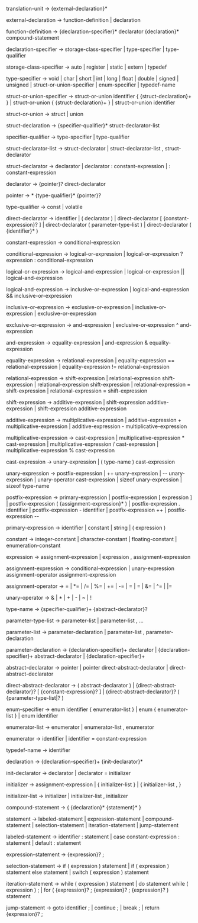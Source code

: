 translation-unit -> {external-declaration}*

external-declaration -> function-definition
                         | declaration

function-definition -> {declaration-specifier}* declarator {declaration}* compound-statement

declaration-specifier -> storage-class-specifier
                          | type-specifier
                          | type-qualifier

storage-class-specifier -> auto
                            | register
                            | static
                            | extern
                            | typedef

type-specifier -> void
                   | char
                   | short
                   | int
                   | long
                   | float
                   | double
                   | signed
                   | unsigned
                   | struct-or-union-specifier
                   | enum-specifier
                   | typedef-name

struct-or-union-specifier -> struct-or-union identifier { {struct-declaration}+ }
                              | struct-or-union { {struct-declaration}+ }
                              | struct-or-union identifier

struct-or-union -> struct
                    | union

struct-declaration -> {specifier-qualifier}* struct-declarator-list

specifier-qualifier -> type-specifier
                        | type-qualifier

struct-declarator-list -> struct-declarator
                           | struct-declarator-list , struct-declarator

struct-declarator -> declarator
                      | declarator : constant-expression
                      | : constant-expression

declarator -> {pointer}? direct-declarator

pointer -> * {type-qualifier}* {pointer}?

type-qualifier -> const
                   | volatile

direct-declarator -> identifier
                      | ( declarator )
                      | direct-declarator [ {constant-expression}? ]
                      | direct-declarator ( parameter-type-list )
                      | direct-declarator ( {identifier}* )

constant-expression -> conditional-expression

conditional-expression -> logical-or-expression
                           | logical-or-expression ? expression : conditional-expression

logical-or-expression -> logical-and-expression
                          | logical-or-expression || logical-and-expression

logical-and-expression -> inclusive-or-expression
                           | logical-and-expression && inclusive-or-expression

inclusive-or-expression -> exclusive-or-expression
                            | inclusive-or-expression | exclusive-or-expression

exclusive-or-expression -> and-expression
                            | exclusive-or-expression ^ and-expression

and-expression -> equality-expression
                   | and-expression & equality-expression

equality-expression -> relational-expression
                        | equality-expression == relational-expression
                        | equality-expression != relational-expression

relational-expression -> shift-expression
                          | relational-expression  shift-expression
                          | relational-expression  shift-expression
                          | relational-expression = shift-expression
                          | relational-expression = shift-expression

shift-expression -> additive-expression
                     | shift-expression  additive-expression
                     | shift-expression  additive-expression

additive-expression -> multiplicative-expression
                        | additive-expression + multiplicative-expression
                        | additive-expression - multiplicative-expression

multiplicative-expression -> cast-expression
                              | multiplicative-expression * cast-expression
                              | multiplicative-expression / cast-expression
                              | multiplicative-expression % cast-expression

cast-expression -> unary-expression
                    | ( type-name ) cast-expression

unary-expression -> postfix-expression
                     | ++ unary-expression
                     | -- unary-expression
                     | unary-operator cast-expression
                     | sizeof unary-expression
                     | sizeof type-name

postfix-expression -> primary-expression
                       | postfix-expression [ expression ]
                       | postfix-expression ( {assignment-expression}* )
                       | postfix-expression . identifier
                       | postfix-expression - identifier
                       | postfix-expression ++
                       | postfix-expression --

primary-expression -> identifier
                       | constant
                       | string
                       | ( expression )

constant -> integer-constant
             | character-constant
             | floating-constant
             | enumeration-constant

expression -> assignment-expression
               | expression , assignment-expression

assignment-expression -> conditional-expression
                          | unary-expression assignment-operator assignment-expression

assignment-operator -> =
                        | *=
                        | /=
                        | %=
                        | +=
                        | -=
                        | =
                        | =
                        | &=
                        | ^=
                        | |=

unary-operator -> &
                   | *
                   | +
                   | -
                   | ~
                   | !

type-name -> {specifier-qualifier}+ {abstract-declarator}?

parameter-type-list -> parameter-list
                        | parameter-list , ...

parameter-list -> parameter-declaration
                   | parameter-list , parameter-declaration

parameter-declaration -> {declaration-specifier}+ declarator
                          | {declaration-specifier}+ abstract-declarator
                          | {declaration-specifier}+

abstract-declarator -> pointer
                        | pointer direct-abstract-declarator
                        | direct-abstract-declarator

direct-abstract-declarator ->  ( abstract-declarator )
                               | {direct-abstract-declarator}? [ {constant-expression}? ]
                               | {direct-abstract-declarator}? ( {parameter-type-list|? )

enum-specifier -> enum identifier { enumerator-list }
                   | enum { enumerator-list }
                   | enum identifier

enumerator-list -> enumerator
                    | enumerator-list , enumerator

enumerator -> identifier
               | identifier = constant-expression

typedef-name -> identifier

declaration ->  {declaration-specifier}+ {init-declarator}*

init-declarator -> declarator
                    | declarator = initializer

initializer -> assignment-expression
                | { initializer-list }
                | { initializer-list , }

initializer-list -> initializer
                     | initializer-list , initializer

compound-statement -> { {declaration}* {statement}* }

statement -> labeled-statement
              | expression-statement
              | compound-statement
              | selection-statement
              | iteration-statement
              | jump-statement

labeled-statement -> identifier : statement
                      | case constant-expression : statement
                      | default : statement

expression-statement -> {expression}? ;

selection-statement -> if ( expression ) statement
                        | if ( expression ) statement else statement
                        | switch ( expression ) statement

iteration-statement -> while ( expression ) statement
                        | do statement while ( expression ) ;
                        | for ( {expression}? ; {expression}? ; {expression}? ) statement

jump-statement -> goto identifier ;
                   | continue ;
                   | break ;
                   | return {expression}? ;
